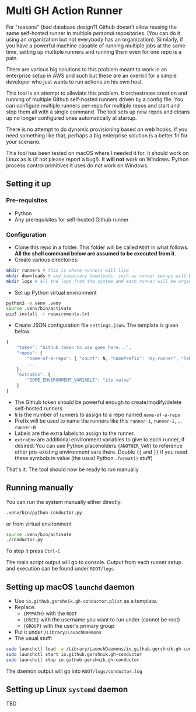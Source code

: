 # Multi GH Action Runner

For "reasons" (bad database design?) Github doesn't allow reusing the same self-hosted runner in multiple _personal_ repositories. (You can do it using an organization but not everybody has an organization). 
Similarly, if you have a powerful machine capable of running multiple jobs at the same time, setting up multiple runners and running them even for one repo is a pain.

There are various big solutions to this problem meant to work in an enterprise setup in AWS and such but these are an overkill for a simple developer who just wants to run actions on his own host.

This tool is an attempt to alleviate this problem. It orchestrates creation and running of multiple Github self-hosted runners driven by a config file. You can configure multiple runners per-repo for multiple repos and start and stop them all with a single command. The tool sets up new repos and cleans up no longer configured ones automatically at startup. 

There is no attempt to do dynamic provisioning based on web hooks. If you need something like that, perhaps a big enterprise solution is a better fir for your scenario.

This tool has been tested on macOS where I needed it for. 
It should work on Linux as is (if not please report a bug!).
It **will not** work on Windows. Python process control primitives it uses do not work on Windows.

## Setting it up

### Pre-requisites

* Python
* Any prerequisites for self-hosted Github runner

### Configuration

* Clone this repo in a folder. This folder will be called `ROOT` in what follows. __All the shell command below are assumed to be executed from it__.
* Create various directories:
```bash
mkdir runners # this is where runners will live
mkdir downloads # any temporary downloads, such as runner setups will be stored there
mkdir logs # all the logs from the system and each runner will be organized here
```
* Set up Python virtual environment
```bash
python3 -m venv .venv
source .venv/bin/activate
pip3 install -r requirements.txt
```
* Create JSON configuration file `settings.json`. The template is given below:
```js
{
    "token": "Github token to use goes here...",
    "repos": {
        "name-of-a-repo": { "count": N, "namePrefix": "my-runner", "labels": ["my-label", ...]}, 
        ...
    },
    "extraEnv": {
        "SOME_ENVIRONMENT_VARIABLE": "its value"
    }
}
```
  * The Github token should be powerful enough to create/modify/delete self-hosted runners
  * `N` is the number of runners to assign to a repo named `name-of-a-repo`
  * Prefix will be used to name the runners like this `runner-1`, `runner-2`, ... `runner-N`
  * Labels are the extra labels to assign to the runner.
  * `extraEnv` are additional environment variables to give to each runner, if desired. You can use Python placeholders `{ANOTHER_VAR}` to reference other pre-existing environment vars there. Double `{{` and `}}` if you need these symbols in value (the usual Python `.format()` stuff)

That's it. The tool should now be ready to run manually

## Running manually

You can run the system manually either directly:

```bash
.venv/bin/python conductor.py
```

or from virtual environment

```bash
source .venv/bin/activate
./conductor.py
```

To stop it press `Ctrl-C`

The main script output will go to console. Output from each runner setup and execution can be found under `ROOT/logs`. 

## Setting up macOS `launchd` daemon

* Use `io.github.gershnik.gh-conductor.plist` as a template. 
* Replace:
    * `{MYPATH}` with the `ROOT`
    * `{USER}` with the username you want to run under (cannot be root)
    * `{GROUP}` with the user's primary group
* Put it under `/Library/LaunchDaemons`
* The usual stuff:
```bash
sudo launchctl load -w /Library/LaunchDaemons/io.github.gershnik.gh-conductor.plist`
sudo launchctl start io.github.gershnik.gh-conductor
sudo launchctl stop io.github.gershnik.gh-conductor
```

The daemon output will go into `ROOT/logs/conductor.log`

## Setting up Linux `systemd` daemon

TBD




